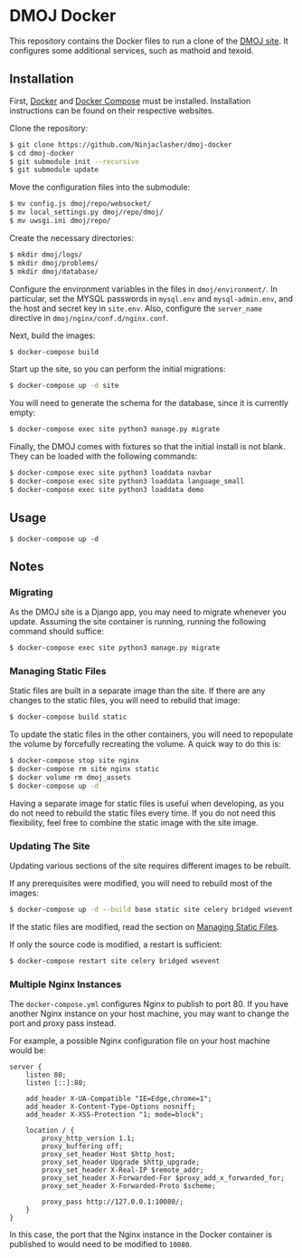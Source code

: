 # DMOJ Docker

This repository contains the Docker files to run a clone of the [DMOJ site](https://github.com/DMOJ/online-judge). It configures some additional services, such as mathoid and texoid.

## Installation

First, [Docker](https://www.docker.com/) and [Docker Compose](https://docs.docker.com/compose/) must be installed. Installation instructions can be found on their respective websites.

Clone the repository:
```sh
$ git clone https://github.com/Ninjaclasher/dmoj-docker
$ cd dmoj-docker
$ git submodule init --recursive
$ git submodule update
```

Move the configuration files into the submodule:
```sh
$ mv config.js dmoj/repo/websocket/
$ mv local_settings.py dmoj/repo/dmoj/
$ mv uwsgi.ini dmoj/repo/
```

Create the necessary directories:
```sh
$ mkdir dmoj/logs/
$ mkdir dmoj/problems/
$ mkdir dmoj/database/
```

Configure the environment variables in the files in `dmoj/environment/`. In particular, set the MYSQL passwords in `mysql.env` and `mysql-admin.env`, and the host and secret key in `site.env`. Also, configure the `server_name` directive in `dmoj/nginx/conf.d/nginx.conf`.

Next, build the images:
```sh
$ docker-compose build
```

Start up the site, so you can perform the initial migrations:
```sh
$ docker-compose up -d site
```

You will need to generate the schema for the database, since it is currently empty:
```sh
$ docker-compose exec site python3 manage.py migrate
```

Finally, the DMOJ comes with fixtures so that the initial install is not blank. They can be loaded with the following commands:
```sh
$ docker-compose exec site python3 loaddata navbar
$ docker-compose exec site python3 loaddata language_small
$ docker-compose exec site python3 loaddata demo
```

## Usage
```
$ docker-compose up -d
```

## Notes

### Migrating
As the DMOJ site is a Django app, you may need to migrate whenever you update. Assuming the site container is running, running the following command should suffice:
```sh
$ docker-compose exec site python3 manage.py migrate
```

### Managing Static Files
Static files are built in a separate image than the site. If there are any changes to the static files, you will need to rebuild that image:
```sh
$ docker-compose build static
```

To update the static files in the other containers, you will need to repopulate the volume by forcefully recreating the volume. A quick way to do this is:
```sh
$ docker-compose stop site nginx
$ docker-compose rm site nginx static
$ docker volume rm dmoj_assets
$ docker-compose up -d
```

Having a separate image for static files is useful when developing, as you do not need to rebuild the static files every time. If you do not need this flexibility, feel free to combine the static image with the site image.

### Updating The Site
Updating various sections of the site requires different images to be rebuilt.

If any prerequisites were modified, you will need to rebuild most of the images:
```sh
$ docker-compose up -d --build base static site celery bridged wsevent
```
If the static files are modified, read the section on [Managing Static Files](#managing-static-files).

If only the source code is modified, a restart is sufficient:
```sh
$ docker-compose restart site celery bridged wsevent
```

### Multiple Nginx Instances

The `docker-compose.yml` configures Nginx to publish to port 80. If you have another Nginx instance on your host machine, you may want to change the port and proxy pass instead.

For example, a possible Nginx configuration file on your host machine would be:
```
server {
    listen 80;
    listen [::]:80;

    add_header X-UA-Compatible "IE=Edge,chrome=1";
    add_header X-Content-Type-Options nosniff;
    add_header X-XSS-Protection "1; mode=block";

    location / {
        proxy_http_version 1.1;
        proxy_buffering off;
        proxy_set_header Host $http_host;
        proxy_set_header Upgrade $http_upgrade;
        proxy_set_header X-Real-IP $remote_addr;
        proxy_set_header X-Forwarded-For $proxy_add_x_forwarded_for;
        proxy_set_header X-Forwarded-Proto $scheme;

        proxy_pass http://127.0.0.1:10080/;
    }
}
```

In this case, the port that the Nginx instance in the Docker container is published to would need to be modified to `10080`.
